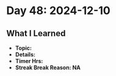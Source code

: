 # Day 48: 2024-12-10

## What I Learned
- **Topic:**
- **Details:**
- **Timer Hrs:**
- **Streak Break Reason: NA**
